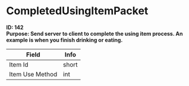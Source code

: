 # CompletedUsingItemPacket

**ID: 142**  
**Purpose: Send server to client to complete the using item process. An example is when you finish drinking or eating.**  

<table><thead><tr><th>Field</th><th>Info</th></tr></thead><tbody>
<tr><td>Item Id</td><td>short</td></tr>
<tr><td>Item Use Method</td><td>int</td></tr>
</tbody></table>